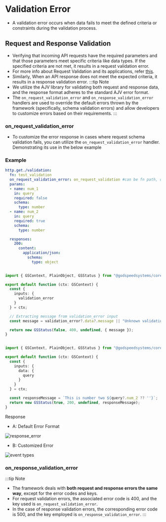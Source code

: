 # Validation Error

- A validation error occurs when data fails to meet the defined criteria or constraints during the validation process.

## Request and Response Validation
- Verifying that incoming API requests have the required parameters and that those parameters meet specific criteria like data types.  If the specified criteria are not met, it results in a request validation error. 
- For more info about Request Validation and its applications, refer [this](/docs/microservices-framework/event-sources/validations/schema-validation.md#request-schema-validation).
- Similarly, When an API response does not meet the expected criteria, it results in a response validation error.
:::tip Note
- We utilize the AJV library for validating both request and response data, and the response format adheres to the standard AJV error format.
- The `on_request_validation_error` and `on_response_validation_error` handlers are used to override the default errors thrown by the framework (specifically, schema validation errors) and allow developers to customize errors based on their requirements.
:::

### on_request_validation_error

- To customize the error response in cases where request schema validation fails, you can utilize the `on_request_validation_error` handler. Demonstrating its use in the below example

### Example

```yaml
http.get./validation:
  fn: test_validation
  on_request_validation_error: on_request_validation #can be fn path, or a series of tasks
  params:
  - name: num_1
    in: query
    required: false
    schema:
      type: number
  - name: num_2
    in: query
    required: true
    schema:
      type: number

  responses:
    200:
      content:
        application/json:
          schema:
            type: object
      
```


```ts title=functions/on_request_validation.ts
import { GSContext, PlainObject, GSStatus } from "@godspeedsystems/core";

export default function (ctx: GSContext) {
  const {
    inputs: {
      validation_error
    }
  } = ctx;

  // Extracting message from validation_error input
  const message = validation_error?.data?.message || "Unknown validation error";

  return new GSStatus(false, 400, undefined, { message });
}
 
```

<!-- yaml
summary: This is test function
tasks:
  - id: test_function
    fn: com.gs.return
    args: 
      data: <% "This is number two " + inputs.query.num_2 %> -->

```ts title=functions/test_validation.ts
import { GSContext, PlainObject, GSStatus } from "@godspeedsystems/core";

export default function (ctx: GSContext) {
  const {
    inputs: {
      data: {
        query
      }
    }
  } = ctx;

  const responseMessage = `This is number two ${query?.num_2 ?? ''}`;
  return new GSStatus(true, 200, undefined, responseMessage);
}
```
Response

- A: Default Error Format
<img src="https://res.cloudinary.com/dsvdiwazh/image/upload/v1705958247/Screenshot_from_2024-01-23_02-44-24_xcb02y.png" alt="response_error" />

- B: Customized Error
<img src="https://res.cloudinary.com/dsvdiwazh/image/upload/v1705958229/Screenshot_from_2024-01-23_02-44-45_pgeokv.png" alt="event types" />


### on_response_validation_error

:::tip Note
- The framework deals with **both request and response errors the same way**, except for the error codes and keys.
- For request validation errors, the associated error code is 400, and the key used is `on_request_validation_error`.
- In the case of response validation errors, the corresponding error code is 500, and the key employed is `on_response_validation_error`.
:::